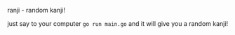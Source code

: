 ranji - random kanji!

just say to your computer `go run main.go` and it will give you a random kanji!
